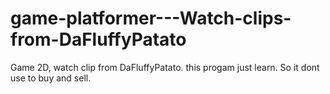 # game-platformer---Watch-clips-from-DaFluffyPatato
Game 2D, watch clip from DaFluffyPatato. this progam just learn. So it dont use to buy and sell.